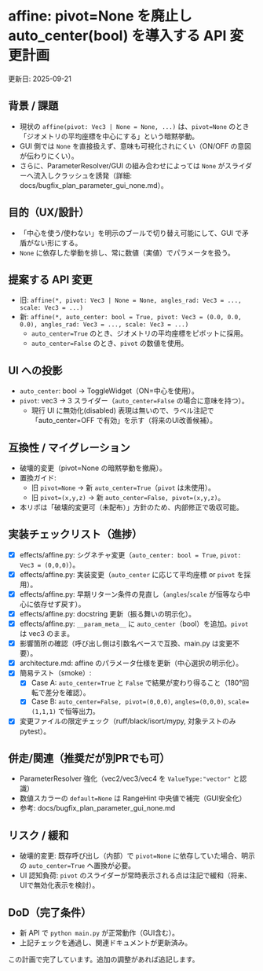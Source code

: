 # affine: pivot=None を廃止し auto_center(bool) を導入する API 変更計画

更新日: 2025-09-21

## 背景 / 課題
- 現状の `affine(pivot: Vec3 | None = None, ...)` は、`pivot=None` のとき「ジオメトリの平均座標を中心にする」という暗黙挙動。
- GUI 側では `None` を直接扱えず、意味も可視化されにくい（ON/OFF の意図が伝わりにくい）。
- さらに、ParameterResolver/GUI の組み合わせによっては `None` がスライダーへ流入しクラッシュを誘発（詳細: docs/bugfix_plan_parameter_gui_none.md）。

## 目的（UX/設計）
- 「中心を使う/使わない」を明示のブールで切り替え可能にして、GUI で矛盾がない形にする。
- `None` に依存した挙動を排し、常に数値（実値）でパラメータを扱う。

## 提案する API 変更
- 旧: `affine(*, pivot: Vec3 | None = None, angles_rad: Vec3 = ..., scale: Vec3 = ...)`
- 新: `affine(*, auto_center: bool = True, pivot: Vec3 = (0.0, 0.0, 0.0), angles_rad: Vec3 = ..., scale: Vec3 = ...)`
  - `auto_center=True` のとき、ジオメトリの平均座標をピボットに採用。
  - `auto_center=False` のとき、`pivot` の数値を使用。

## UI への投影
- `auto_center`: bool → ToggleWidget（ON=中心を使用）。
- `pivot`: vec3 → 3 スライダー（`auto_center=False` の場合に意味を持つ）。
  - 現行 UI に無効化(disabled) 表現は無いので、ラベル注記で「auto_center=OFF で有効」を示す（将来のUI改善候補）。

## 互換性 / マイグレーション
- 破壊的変更（pivot=None の暗黙挙動を撤廃）。
- 置換ガイド:
  - 旧 `pivot=None` → 新 `auto_center=True`（`pivot` は未使用）。
  - 旧 `pivot=(x,y,z)` → 新 `auto_center=False, pivot=(x,y,z)`。
- 本リポは「破壊的変更可（未配布）」方針のため、内部修正で吸収可能。

## 実装チェックリスト（進捗）
- [x] effects/affine.py: シグネチャ変更（`auto_center: bool = True`, `pivot: Vec3 = (0,0,0)`）。
- [x] effects/affine.py: 実装変更（`auto_center` に応じて平均座標 or `pivot` を採用）。
- [x] effects/affine.py: 早期リターン条件の見直し（`angles`/`scale` が恒等なら中心に依存せず戻す）。
- [x] effects/affine.py: docstring 更新（振る舞いの明示化）。
- [x] effects/affine.py: `__param_meta__` に `auto_center`（bool）を追加。`pivot` は vec3 のまま。
- [x] 影響箇所の確認（呼び出し側は引数名ベースで互換、main.py は変更不要）。
- [x] architecture.md: affine のパラメータ仕様を更新（中心選択の明示化）。
- [x] 簡易テスト（smoke）:
  - [x] Case A: `auto_center=True` と `False` で結果が変わり得ること（180°回転で差分を確認）。
  - [x] Case B: `auto_center=False, pivot=(0,0,0)`, `angles=(0,0,0)`, `scale=(1,1,1)` で恒等出力。
- [x] 変更ファイルの限定チェック（ruff/black/isort/mypy, 対象テストのみ pytest）。

## 併走/関連（推奨だが別PRでも可）
- ParameterResolver 強化（vec2/vec3/vec4 を `ValueType:"vector"` と認識）
- 数値スカラーの `default=None` は RangeHint 中央値で補完（GUI安全化）
- 参考: docs/bugfix_plan_parameter_gui_none.md

## リスク / 緩和
- 破壊的変更: 既存呼び出し（内部）で `pivot=None` に依存していた場合、明示の `auto_center=True` へ置換が必要。
- UI 認知負荷: `pivot` のスライダーが常時表示される点は注記で緩和（将来、UIで無効化表示を検討）。

## DoD（完了条件）
- 新 API で `python main.py` が正常動作（GUI含む）。
- 上記チェックを通過し、関連ドキュメントが更新済み。

この計画で完了しています。追加の調整があれば追記します。

